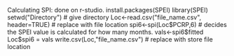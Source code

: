Calculating SPI:
done on r-studio.
install.packages(SPEI)
library(SPEI)
setwd("Directory") # give directory
Loc<-read.csv("file_name.csv", header=TRUE) # replace with file location
spi6<-spi(Loc$PCRP,6) # decides the SPEI value is calculated for how many months.
vals<-spi6$fitted
Loc$spi6 = vals
write.csv(Loc,"file_name.csv") # replace with store file location